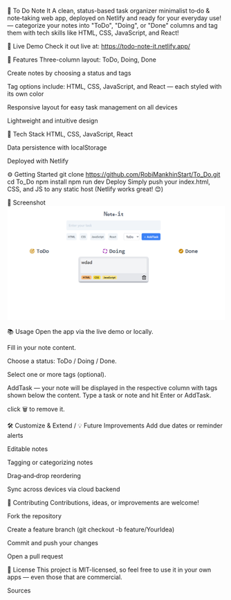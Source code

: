 📝 To Do Note It
A clean,  status-based task organizer minimalist to‑do & note‑taking web app, deployed on Netlify and ready for your everyday use!
 — categorize your notes into "ToDo", "Doing", or "Done" columns and tag them with tech skills like HTML, CSS, JavaScript, and React!

🔗 Live Demo
Check it out live at: https://todo-note-it.netlify.app/

🚀 Features
Three-column layout: ToDo, Doing, Done

Create notes by choosing a status and tags

Tag options include: HTML, CSS, JavaScript, and React — each styled with its own color

Responsive layout for easy task management on all devices

Lightweight and intuitive design

🧰 Tech Stack
HTML, CSS, JavaScript, React

Data persistence with localStorage

Deployed with Netlify

⚙️ Getting Started
git clone https://github.com/RobiMankhinStart/To_Do.git
cd To_Do
npm install
npm run dev
Deploy
Simply push your index.html, CSS, and JS to any static host (Netlify works great! 😊)

📸 Screenshot
![To Do Note It Demo](screenshot.png)

📚 Usage
Open the app via the live demo or locally.

Fill in your note content.

Choose a status: ToDo / Doing / Done.

Select one or more tags (optional).

AddTask — your note will be displayed in the respective column with tags shown below the content.
Type a task or note and hit Enter or AddTask.

click 🗑️ to remove it.

🛠️ Customize & Extend / 💡 Future Improvements
Add due dates or reminder alerts

Editable notes

Tagging or categorizing notes

Drag‑and‑drop reordering

Sync across devices via cloud backend

📝 Contributing
Contributions, ideas, or improvements are welcome!

Fork the repository

Create a feature branch (git checkout -b feature/YourIdea)

Commit and push your changes

Open a pull request

📄 License
This project is MIT-licensed, so feel free to use it in your own apps — even those that are commercial.









Sources

